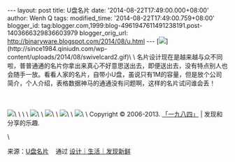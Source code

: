 --- layout: post title: U盘名片 date: '2014-08-22T17:49:00.000+08:00'
author: Wenh Q tags: modified\_time: '2014-08-22T17:49:00.759+08:00'
blogger\_id:
tag:blogger.com,1999:blog-4961947611491238191.post-1403666329836603979
blogger\_orig\_url: http://binaryware.blogspot.com/2014/08/u.html ---
[![](https://images-blogger-opensocial.googleusercontent.com/gadgets/proxy?url=http%3A%2F%2Fsince1984.qiniudn.com%2Fwp-content%2Fuploads%2F2014%2F08%2Fswivelcard2_thumb.gif&container=blogger&gadget=a&rewriteMime=image%2F*)](http://since1984.qiniudn.com/wp-content/uploads/2014/08/swivelcard2.gif)\
\
名片设计现在是越来越与众不同啦，普普通通的名片你拿出来真心不好意思送出去，即便送出去，没有特点别人也会随手一放。看看人家的名片，自带小U盘，虽说只有1M的容量，但是放个公司简介，个人介绍，表格数据神马的通通没有问题啊，这样的名片试问谁会丢！\
\
\
\
![](https://images-blogger-opensocial.googleusercontent.com/gadgets/proxy?url=http%3A%2F%2Fsince1984.qiniudn.com%2Fwp-content%2Fuploads%2F2014%2F08%2Fswivelcard5.jpg&container=blogger&gadget=a&rewriteMime=image%2F*)\
\
\
\
![](https://images-blogger-opensocial.googleusercontent.com/gadgets/proxy?url=http%3A%2F%2Fsince1984.qiniudn.com%2Fwp-content%2Fuploads%2F2014%2F08%2Fda68a3db44f8124e60f620e90cc9a7c6_large.jpg&container=blogger&gadget=a&rewriteMime=image%2F*)\
\
![](https://images-blogger-opensocial.googleusercontent.com/gadgets/proxy?url=http%3A%2F%2Fsince1984.qiniudn.com%2Fwp-content%2Fuploads%2F2014%2F08%2Fswivelcard.jpg&container=blogger&gadget=a&rewriteMime=image%2F*)\
\
![](https://images-blogger-opensocial.googleusercontent.com/gadgets/proxy?url=http%3A%2F%2Fsince1984.qiniudn.com%2Fwp-content%2Fuploads%2F2014%2F08%2Fswivelcard3.jpg&container=blogger&gadget=a&rewriteMime=image%2F*)\
\
![](https://images-blogger-opensocial.googleusercontent.com/gadgets/proxy?url=http%3A%2F%2Fsince1984.qiniudn.com%2Fwp-content%2Fuploads%2F2014%2F08%2Fswivelcard4.jpg&container=blogger&gadget=a&rewriteMime=image%2F*)\
\
Copyright © 2006-2013. [「一九八四」](http://since1984.cn/) |
发现和分享的乐趣.
<div>

\

</div>

<div>

来源：[U盘名片](http://since1984.cn/post/2014-08-14/swivelcard-foldable-usb-business-card) 
  通过 [设计｜生活｜发现新鲜](http://since1984.cn/)

</div>

